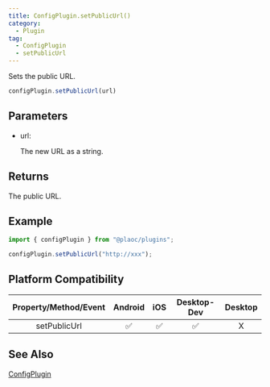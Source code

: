 ```yaml
---
title: ConfigPlugin.setPublicUrl()
category:
  - Plugin
tag:
  - ConfigPlugin
  - setPublicUrl  
---
```


Sets the public URL.

```js
configPlugin.setPublicUrl(url)
```

## Parameters

  - url: 

    The new URL as a string.

## Returns

The public URL.

## Example

```js
import { configPlugin } from "@plaoc/plugins";

configPlugin.setPublicUrl("http://xxx");
```

## Platform Compatibility

| Property/Method/Event | Android | iOS | Desktop-Dev | Desktop | 
|:---------------------:|:-------:|:---:|:-----------:|:-------:|
| setPublicUrl         | ✅      | ✅  | ✅          | X       |

## See Also

[ConfigPlugin](./index.md)